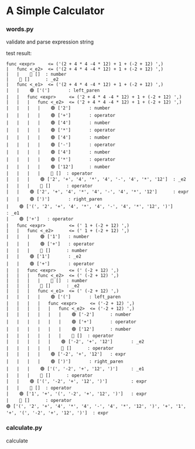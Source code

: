 # A Simple Calculator

### words.py

validate and parse expression string

test result:

    func <expr>     <= ('(2 + 4 * 4 -4 * 12) + 1 + (-2 + 12) ',)
    |   func <_e2>  <= ('(2 + 4 * 4 -4 * 12) + 1 + (-2 + 12) ',)
    |   |    🔴 []  : number
    |    🔴 []      : _e2
    |   func <_e1>  <= ('(2 + 4 * 4 -4 * 12) + 1 + (-2 + 12) ',)
    |   |    🟢 ['(']       : left_paren
    |   |   func <expr>     <= ('2 + 4 * 4 -4 * 12) + 1 + (-2 + 12) ',)
    |   |   |   func <_e2>  <= ('2 + 4 * 4 -4 * 12) + 1 + (-2 + 12) ',)
    |   |   |   |    🟢 ['2']       : number
    |   |   |   |    🟢 ['+']       : operator
    |   |   |   |    🟢 ['4']       : number
    |   |   |   |    🟢 ['*']       : operator
    |   |   |   |    🟢 ['4']       : number
    |   |   |   |    🟢 ['-']       : operator
    |   |   |   |    🟢 ['4']       : number
    |   |   |   |    🟢 ['*']       : operator
    |   |   |   |    🟢 ['12']      : number
    |   |   |   |    🔴 []  : operator
    |   |   |    🟢 ['2', '+', '4', '*', '4', '-', '4', '*', '12']  : _e2
    |   |   |    🔴 []      : operator
    |   |    🟢 ['2', '+', '4', '*', '4', '-', '4', '*', '12']      : expr
    |   |    🟢 [')']       : right_paren
    |    🟢 ['(', '2', '+', '4', '*', '4', '-', '4', '*', '12', ')']        : _e1
    |    🟢 ['+']   : operator
    |   func <expr>         <= (' 1 + (-2 + 12) ',)
    |   |   func <_e2>      <= (' 1 + (-2 + 12) ',)
    |   |   |    🟢 ['1']   : number
    |   |   |    🟢 ['+']   : operator
    |   |   |    🔴 []      : number
    |   |    🟢 ['1']       : _e2
    |   |    🟢 ['+']       : operator
    |   |   func <expr>     <= (' (-2 + 12) ',)
    |   |   |   func <_e2>  <= (' (-2 + 12) ',)
    |   |   |   |    🔴 []  : number
    |   |   |    🔴 []      : _e2
    |   |   |   func <_e1>  <= (' (-2 + 12) ',)
    |   |   |   |    🟢 ['(']       : left_paren
    |   |   |   |   func <expr>     <= ('-2 + 12) ',)
    |   |   |   |   |   func <_e2>  <= ('-2 + 12) ',)
    |   |   |   |   |   |    🟢 ['-2']      : number
    |   |   |   |   |   |    🟢 ['+']       : operator
    |   |   |   |   |   |    🟢 ['12']      : number
    |   |   |   |   |   |    🔴 []  : operator
    |   |   |   |   |    🟢 ['-2', '+', '12']       : _e2
    |   |   |   |   |    🔴 []      : operator
    |   |   |   |    🟢 ['-2', '+', '12']   : expr
    |   |   |   |    🟢 [')']       : right_paren
    |   |   |    🟢 ['(', '-2', '+', '12', ')']     : _e1
    |   |   |    🔴 []      : operator
    |   |    🟢 ['(', '-2', '+', '12', ')']         : expr
    |   |    🔴 []  : operator
    |    🟢 ['1', '+', '(', '-2', '+', '12', ')']   : expr
    |    🔴 []      : operator
    🟢 ['(', '2', '+', '4', '*', '4', '-', '4', '*', '12', ')', '+', '1', '+', '(', '-2', '+', '12', ')']  : expr


### calculate.py

calculate
